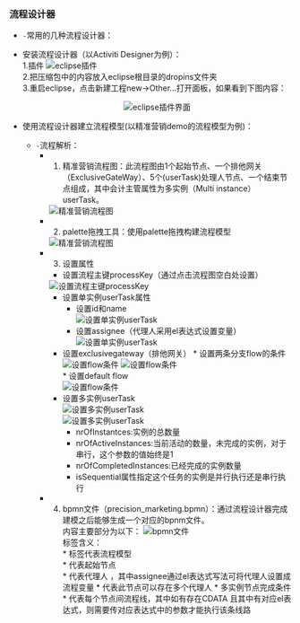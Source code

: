 
### <a name="流程设计器"></a>流程设计器
*  `-`<a name="常用的几种流程设计器"></a>常用的几种流程设计器：
        
*  <a name="安装流程设计器"></a>安装流程设计器（以Activiti Designer为例）：  
        1.插件 ![eclipse插件](https://gitee.com/mucho/SpringBoot_activiti/raw/master/src/main/resources/static/docImage/activiti_plugin.jpeg)   
        2.把压缩包中的内容放入eclipse根目录的dropins文件夹  
        3.重启eclipse，点击新建工程new->Other…打开面板，如果看到下图内容： 
         <div align=center>
         ![eclipse插件界面](https://gitee.com/mucho/SpringBoot_activiti/raw/master/src/main/resources/static/docImage/eclipse_activiti_plugin.png)
* <a name="使用流程设计器建立流程模型"></a>使用流程设计器建立流程模型(以精准营销demo的流程模型为例)：
   - `-`流程解析：
   		* 1) 精准营销流程图：此流程图由1个起始节点、一个排他网关（ExclusiveGateWay）、5个(userTask)处理人节点、一个结束节点组成，其中会计主管属性为多实例（Multi instance）userTask。
              <div align=center>
           ![精准营销流程图](https://gitee.com/mucho/SpringBoot_activiti/raw/master/src/main/resources/static/docImage/precision_marketing_workflow.png)
       *  2) palette拖拽工具：使用palette拖拽构建流程模型
              <div align=center>
           ![精准营销流程图](https://gitee.com/mucho/SpringBoot_activiti/raw/master/src/main/resources/static/docImage/palette.png)
       *  3) 设置属性
       	  * 设置流程主键processKey（通过点击流程图空白处设置）
       	     <div align=center>
          ![设置流程主键processKey](https://gitee.com/mucho/SpringBoot_activiti/raw/master/src/main/resources/static/docImage/setProcessKey.png)
       	  * 设置单实例userTask属性   
       	       *  设置id和name  
                   ![设置单实例userTask](https://gitee.com/mucho/SpringBoot_activiti/raw/master/src/main/resources/static/docImage/setUserTask.png)            
		       *  设置assignee（代理人采用el表达式设置变量）    
                   ![设置单实例userTask](https://gitee.com/mucho/SpringBoot_activiti/raw/master/src/main/resources/static/docImage/setUserTaskAssignee.png)  
          * 设置exclusivegateway（排他网关）
                *  设置两条分支flow的条件
                   ![设置flow条件](https://gitee.com/mucho/SpringBoot_activiti/raw/master/src/main/resources/static/docImage/flow3.png) 
                   ![设置flow条件](https://gitee.com/mucho/SpringBoot_activiti/raw/master/src/main/resources/static/docImage/flow4.png)    
                *  设置default flow       
                   ![设置flow条件](https://gitee.com/mucho/SpringBoot_activiti/raw/master/src/main/resources/static/docImage/exclusivegeteway.png) 
          * 设置多实例userTask  
                ![设置多实例userTask](https://gitee.com/mucho/SpringBoot_activiti/raw/master/src/main/resources/static/docImage/multUserTask1.png)   
                ![设置多实例userTask](https://gitee.com/mucho/SpringBoot_activiti/raw/master/src/main/resources/static/docImage/multUserTask2.png)     
               *  nrOfInstantces:实例的总数量   
               *  nrOfActiveInstances:当前活动的数量，未完成的实例，对于串行，这个参数的值始终是1   
               *  nrOfCompletedInstances:已经完成的实例数量  
               *  isSequential属性指定这个任务的实例是并行执行还是串行执行  
        *  4) bpmn文件（precision_marketing.bpmn）：通过流程设计器完成建模之后能够生成一个对应的bpnm文件。  
              内容主要部分为以下：
            ![bpmn文件](https://gitee.com/mucho/SpringBoot_activiti/raw/master/src/main/resources/static/docImage/bpmnImage.png)   
              标签含义：  
                    *  <process>标签代表流程模型  
                    *  <startEvent>代表起始节点  
                    *  <userTask>代表代理人 ，其中assignee通过el表达式写法可将代理人设置成流程变量
                    *  <multiInstanceLoopCharacteristics>代表此节点可以存在多个代理人
                    *  <completionCondition>多实例节点完成条件   
                    *  <sequenceFlow>代表每个节点间流程线，其中如有存在CDATA 且其中有对应el表达式，则需要传对应表达式中的参数才能执行该条线路

   